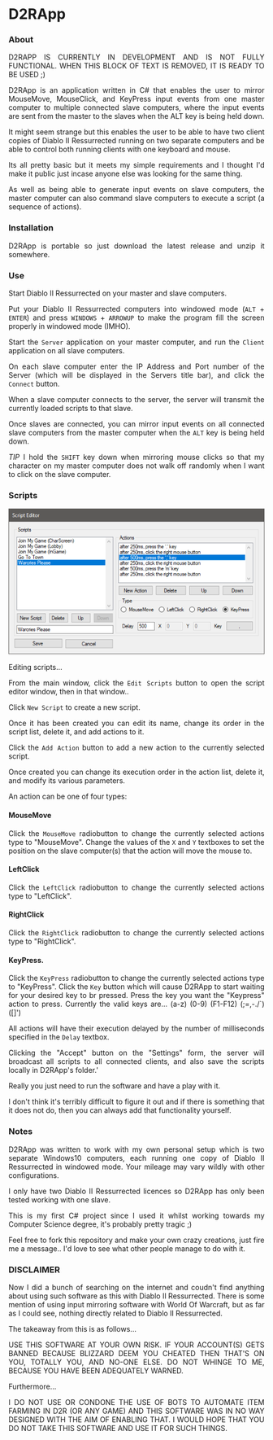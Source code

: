 
<div align="justify">

# D2RApp

### About

D2RAPP IS CURRENTLY IN DEVELOPMENT AND IS NOT FULLY FUNCTIONAL. WHEN THIS BLOCK OF TEXT IS REMOVED, IT IS READY TO BE USED ;)



D2RApp is an application written in C# that enables the user to mirror MouseMove, MouseClick, and KeyPress input events from one master computer to multiple connected slave computers, where the input events are sent from the master to the slaves when the ALT key is being held down.

It might seem strange but this enables the user to be able to have two client copies of Diablo II Ressurrected running on two separate computers and be able to control both running clients with one keyboard and mouse.

Its all pretty basic but it meets my simple requirements and I thought I'd make it public just incase anyone else was looking for the same thing.

As well as being able to generate input events on slave computers, the master computer can also command slave computers to execute a script (a sequence of actions).

### Installation
D2RApp is portable so just download the latest release and unzip it somewhere.

### Use
Start Diablo II Ressurrected on your master and slave computers.

Put your Diablo II Ressurrected computers into windowed mode (`ALT` + `ENTER`) and press `WINDOWS` + `ARROWUP` to make the program fill the screen properly in windowed mode (IMHO).

Start the `Server` application on your master computer, and run the `Client` application on all slave computers.

On each slave computer enter the IP Address and Port number of the Server (which will be displayed in the Servers title bar), and click the `Connect` button.

When a slave computer connects to the server, the server will transmit the currently loaded scripts to that slave.

Once slaves are connected, you can mirror input events on all connected slave computers from the master computer when the `ALT` key is being held down.

*TIP* I hold the `SHIFT` key down when mirroring mouse clicks so that my character on my master computer does not walk off randomly when I want to click on the slave computer.

### Scripts

![Script Editor Interface](Images/script_editor.png)

Editing scripts...

From the main window, click the `Edit Scripts` button to open the script editor window, then in that window..

Click `New Script` to create a new script.

Once it has been created you can edit its name, change its order in the script list, delete it, and add actions to it.

Click the `Add Action` button to add a new action to the currently selected script.

Once created you can change its execution order in the action list, delete it, and modify its various parameters.

An action can be one of four types:

#### MouseMove
Click the `MouseMove` radiobutton to change the currently selected actions type to "MouseMove".
Change the values of the `X` and `Y` textboxes to set the position on the slave computer(s) that the action will move the mouse to.

#### LeftClick
Click the `LeftClick` radiobutton to change the currently selected actions type to "LeftClick".

#### RightClick
Click the `RightClick` radiobutton to change the currently selected actions type to "RightClick".

#### KeyPress.
Click the `KeyPress` radiobutton to change the currently selected actions type to "KeyPress".
Click the `Key` button which will cause D2RApp to start waiting for your desired key to br pressed.
Press the key you want the "Keypress" action to press.
Currently the valid keys are... (a-z) (0-9) (F1-F12) (;=,-./`) ([\]')

All actions will have their execution delayed by the number of milliseconds specified in the `Delay` textbox.




Clicking the "Accept" button on the "Settings" form, the server will broadcast all scripts to all connected clients, and also save the scripts locally in D2RApp's folder.'




Really you just need to run the software and have a play with it.

I don't think it's terribly difficult to figure it out and if there is something that it does not do, then you can always add that functionality yourself.

### Notes

D2RApp was written to work with my own personal setup which is two separate Windows10 computers, each running one copy of Diablo II Ressurrected in windowed mode. Your mileage may vary wildly with other configurations.

I only have two Diablo II Ressurrected licences so D2RApp has only been tested working with one slave.

This is my first C# project since I used it whilst working towards my Computer Science degree, it's probably pretty tragic ;)

Feel free to fork this repository and make your own crazy creations, just fire me a message.. I'd love to see what other people manage to do with it.

### DISCLAIMER
Now I did a bunch of searching on the internet and coudn't find anything about using such software as this with Diablo II Ressurrected. There is some mention of using input mirroring software with World Of Warcraft, but as far as I could see, nothing directly related to Diablo II Ressurrected.

The takeaway from this is as follows...

USE THIS SOFTWARE AT YOUR OWN RISK. IF YOUR ACCOUNT(S) GETS BANNED BECAUSE BLIZZARD DEEM YOU CHEATED THEN THAT'S ON YOU, TOTALLY YOU, AND NO-ONE ELSE. DO NOT WHINGE TO ME, BECAUSE YOU HAVE BEEN ADEQUATELY WARNED.

Furthermore...

I DO NOT USE OR CONDONE THE USE OF BOTS TO AUTOMATE ITEM FARMING IN D2R (OR ANY GAME) AND THIS SOFTWARE WAS IN NO WAY DESIGNED WITH THE AIM OF ENABLING THAT. I WOULD HOPE THAT YOU DO NOT TAKE THIS SOFTWARE AND USE IT FOR SUCH THINGS.
